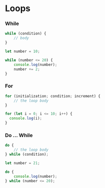 # Loops

### While
```js
while (condition) {
    // body
}
```

```js
let number = 10;

while (number <= 20) {
    console.log(number);
    number += 2;
}
```



### For
```js
for (initialization; condition; increment) {
    // the loop body
}
```

```js
for (let i = 0; i <= 10; i++) {
  console.log(i);
}
```

### Do ... While
```js
do {
    // the loop body
} while (condition);
```

```js
let number = 21;

do {
    console.log(number);
} while (number <= 20);
```

